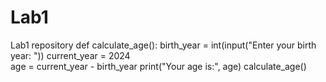 # Lab1
Lab1 repository
def calculate_age():
        birth_year = int(input("Enter your birth year: "))
        current_year = 2024  
        age = current_year - birth_year
        print("Your age is:", age)
    calculate_age()

